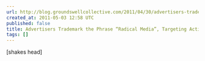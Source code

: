 ```yaml
---
url: http://blog.groundswellcollective.com/2011/04/30/advertisers-trademark-the-phrase-radical-media-targeting-activists/
created_at: 2011-05-03 12:58 UTC
published: false
title: Advertisers Trademark the Phrase “Radical Media”, Targeting Activists
tags: []
---
```


[shakes head]
